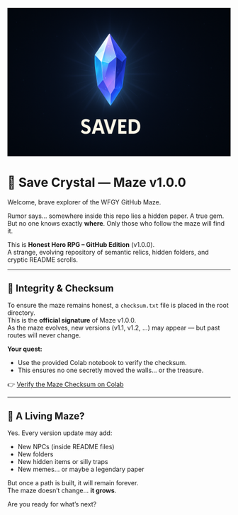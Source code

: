![Crystal Save Point](./saved_crystal.png)

# 💾 Save Crystal — Maze v1.0.0

Welcome, brave explorer of the WFGY GitHub Maze.

Rumor says... somewhere inside this repo lies a hidden paper. A true gem.  
But no one knows exactly **where**. Only those who follow the maze will find it.

This is **Honest Hero RPG – GitHub Edition** (v1.0.0).  
A strange, evolving repository of semantic relics, hidden folders, and cryptic README scrolls.

---

## 🔐 Integrity & Checksum

To ensure the maze remains honest, a `checksum.txt` file is placed in the root directory.  
This is the **official signature** of Maze v1.0.0.  
As the maze evolves, new versions (v1.1, v1.2, ...) may appear — but past routes will never change.

**Your quest:**  
- Use the provided Colab notebook to verify the checksum.
- This ensures no one secretly moved the walls… or the treasure.

👉 [Verify the Maze Checksum on Colab](https://colab.research.google.com/github/onestardao/WFGY/blob/main/save_crystal/verify_checksum_v1.0.0.ipynb)

---

## 🧩 A Living Maze?

Yes. Every version update may add:
- New NPCs (inside README files)
- New folders
- New hidden items or silly traps
- New memes… or maybe a legendary paper

But once a path is built, it will remain forever.  
The maze doesn’t change… **it grows**.

Are you ready for what’s next?
